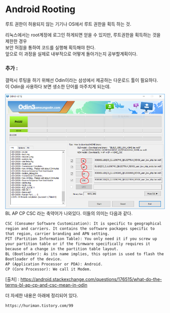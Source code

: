 # Android Rooting

루트 권한이 허용되지 않는 기기나 OS에서 루트 권한을 획득 하는 것.<br>

리눅스에서는 root계정에 로그인 하게되면 얻을 수 있지만, 루트권한을 획득하는 것을 제한한 경우<br>
보안 허점을 통하여 코드를 실행해 획득해야 한다.<br>
앞으로 이 과정을 실제로 내부적으로 어떻게 돌아가는지 공부할계획이다.


### 추가 : <br>
갤럭시 루팅을 하기 위해선 Odin이라는 삼성에서 제공하는 다운로드 툴이 필요하다.<br>
이 Odin을 사용하다 보면 생소한 단어를 마주치게 되는데.<br>

![Odin](/Image/Odin.PNG)
BL AP CP CSC 라는 축약어가 나와있다. 이들의 의미는 다음과 같다.
```
CSC (Consumer Software Customization): It is specific to geographical region and carriers. It contains the software packages specific to that region, carrier branding and APN setting.
PIT (Partition Information Table): You only need it if you screw up your partition table or if the firmware specifically requires it because of a change in the partition table layout.
BL (Bootloader): As its name implies, this option is used to flash the Bootloader of the device.
AP (Application Processor or PDA): Android.
CP (Core Processor): We call it Modem.
```
[출처] : https://android.stackexchange.com/questions/176515/what-do-the-terms-bl-ap-cp-and-csc-mean-in-odin

더 자세한 내용은 아래에 정리되어 있다.
```
https://huriman.tistory.com/99
```